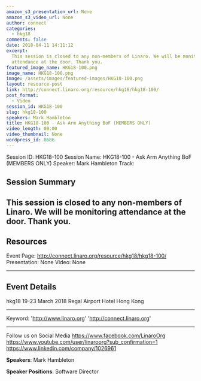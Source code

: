```yaml
---
amazon_s3_presentation_url: None
amazon_s3_video_url: None
author: connect
categories:
  - hkg18
comments: false
date: 2018-04-11 14:11:12
excerpt:
  This session is closed to any non-members of Linaro. We will be monitoring
  attendance at the door. Thank you.
featured_image_name: HKG18-100.png
image_name: HKG18-100.png
image: /assets/images/featured-images/HKG18-100.png
layout: resource-post
link: http://connect.linaro.org/resource/hkg18/hkg18-100/
post_format:
  - Video
session_id: HKG18-100
slug: hkg18-100
speakers: Mark Hambleton
title: HKG18-100 - Ask Arm Anything BoF (MEMBERS ONLY)
video_length: 00:00
video_thumbnail: None
wordpress_id: 8686
---
```


Session ID: HKG18-100
Session Name: HKG18-100 - Ask Arm Anything BoF (MEMBERS ONLY)
Speaker: Mark Hambleton
Track:

## Session Summary

## This session is closed to any non-members of Linaro. We will be monitoring attendance at the door. Thank you.

## Resources

Event Page: http://connect.linaro.org/resource/hkg18/hkg18-100/
Presentation: None
Video: None

---

## Event Details

hkg18
19-23 March 2018
Regal Airport Hotel Hong Kong

---

Keyword:
'http://www.linaro.org'
'http://connect.linaro.org'

---

Follow us on Social Media
https://www.facebook.com/LinaroOrg
https://www.youtube.com/user/linaroorg?sub_confirmation=1
https://www.linkedin.com/company/1026961

**Speakers**: Mark Hambleton

**Speaker Positions**: Software Director
